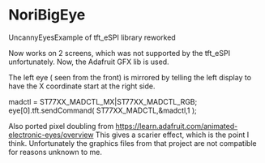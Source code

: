# NoriBigEye
 UncannyEyesExample of tft_eSPI library reworked
 
 Now works on 2 screens, which was not supported by the tft_eSPI
 unfortunately. Now, the Adafruit GFX lib is used.

 The left eye ( seen from the front) is mirrored by telling the left display
 to have the X coordinate start at the right side.
   
   madctl = ST77XX_MADCTL_MX|ST77XX_MADCTL_RGB;    
    eye[0].tft.sendCommand( ST77XX_MADCTL,&madctl,1 ); 
 
 Also ported pixel doubling from https://learn.adafruit.com/animated-electronic-eyes/overview
 This gives a scarier effect, which is the point I think.
 Unfortunately the graphics files from that project are not compatible for
 reasons unknown to me.